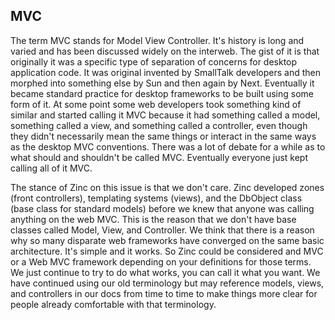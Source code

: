 ## MVC

The term MVC stands for Model View Controller. It's history is long and varied and has been discussed widely on the
interweb. The gist of it is that originally it was a specific type of separation of concerns for desktop application
code. It was original invented by SmallTalk developers and then morphed into something else by Sun and then again by
Next. Eventually it became standard practice for desktop frameworks to be built using some form of it. At some point
some web developers took something kind of similar and started calling it MVC because it had something called a model,
something called a view, and something called a controller, even though they didn't necessarily mean the same things or
interact in the same ways as the desktop MVC conventions. There was a lot of debate for a while as to what should
and shouldn't be called MVC. Eventually everyone just kept calling all of it MVC.

The stance of Zinc on this issue is that we don't care. Zinc developed zones (front controllers), templating systems
(views), and the DbObject class (base class for standard models) before we knew that anyone was calling anything on the
web MVC. This is the reason that we don't have base classes called Model, View, and Controller. We think that there is a
reason why so many disparate web frameworks have converged on the same basic architecture. It's simple and it works. So
Zinc could be considered and MVC or a Web MVC framework depending on your definitions for those terms. We just continue
to try to do what works, you can call it what you want. We have continued using our old terminology but may reference
models, views, and controllers in our docs from time to time to make things more clear for people already comfortable
with that terminology.